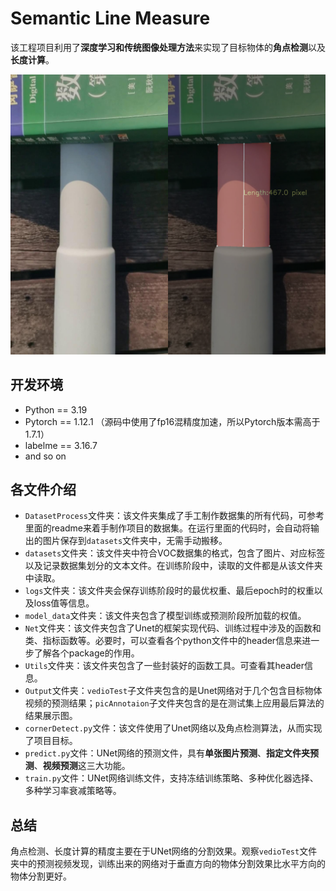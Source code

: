 

# Semantic Line Measure

该工程项目利用了**深度学习和传统图像处理方法**来实现了目标物体的**角点检测**以及**长度计算**。

![img_store/hstack.png at master · Kiumb1223/img_store (github.com)](https://github.com/Kiumb1223/img_store/blob/master/hstack.png)

## 开发环境

* Python  == 3.19
* Pytorch == 1.12.1 （源码中使用了fp16混精度加速，所以Pytorch版本需高于1.7.1）
* labelme == 3.16.7
*  and so on 

## 各文件介绍

* `DatasetProcess`文件夹：该文件夹集成了手工制作数据集的所有代码，可参考里面的readme来着手制作项目的数据集。在运行里面的代码时，会自动将输出的图片保存到`datasets`文件夹中，无需手动搬移。
* `datasets`文件夹：该文件夹中符合VOC数据集的格式，包含了图片、对应标签以及记录数据集划分的文本文件。在训练阶段中，读取的文件都是从该文件夹中读取。
* `logs`文件夹：该文件夹会保存训练阶段时的最优权重、最后epoch时的权重以及loss值等信息。
* `model_data`文件夹：该文件夹包含了模型训练或预测阶段所加载的权值。
* `Net`文件夹：该文件夹包含了Unet的框架实现代码、训练过程中涉及的函数和类、指标函数等。必要时，可以查看各个python文件中的header信息来进一步了解各个package的作用。
* `Utils`文件夹：该文件夹包含了一些封装好的函数工具。可查看其header信息。
* `Output`文件夹：`vedioTest`子文件夹包含的是Unet网络对于几个包含目标物体视频的预测结果；`picAnnotaion`子文件夹包含的是在测试集上应用最后算法的结果展示图。
* `cornerDetect.py`文件：该文件使用了Unet网络以及角点检测算法，从而实现了项目目标。
* `predict.py`文件：UNet网络的预测文件，具有**单张图片预测**、**指定文件夹预测**、**视频预测**这三大功能。
* `train.py`文件：UNet网络训练文件，支持冻结训练策略、多种优化器选择、多种学习率衰减策略等。

## 总结

角点检测、长度计算的精度主要在于UNet网络的分割效果。观察`vedioTest`文件夹中的预测视频发现，训练出来的网络对于垂直方向的物体分割效果比水平方向的物体分割更好。



